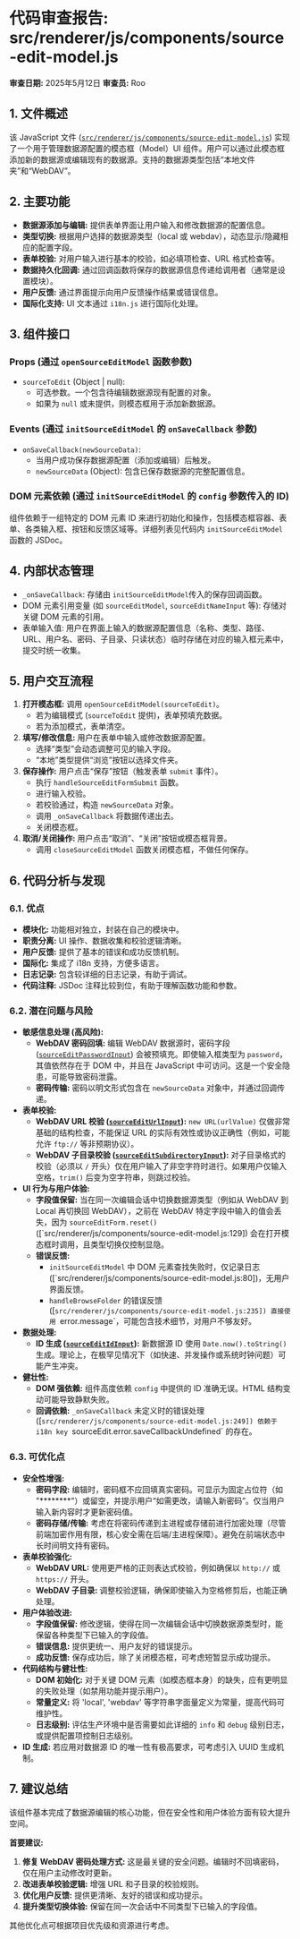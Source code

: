# 代码审查报告: src/renderer/js/components/source-edit-model.js

**审查日期:** 2025年5月12日
**审查员:** Roo

## 1. 文件概述

该 JavaScript 文件 ([`src/renderer/js/components/source-edit-model.js`](src/renderer/js/components/source-edit-model.js)) 实现了一个用于管理数据源配置的模态框（Model）UI 组件。用户可以通过此模态框添加新的数据源或编辑现有的数据源。支持的数据源类型包括“本地文件夹”和“WebDAV”。

## 2. 主要功能

*   **数据源添加与编辑:** 提供表单界面让用户输入和修改数据源的配置信息。
*   **类型切换:** 根据用户选择的数据源类型（local 或 webdav），动态显示/隐藏相应的配置字段。
*   **表单校验:** 对用户输入进行基本的校验，如必填项检查、URL 格式检查等。
*   **数据持久化回调:** 通过回调函数将保存的数据源信息传递给调用者（通常是设置模块）。
*   **用户反馈:** 通过界面提示向用户反馈操作结果或错误信息。
*   **国际化支持:** UI 文本通过 `i18n.js` 进行国际化处理。

## 3. 组件接口

### Props (通过 `openSourceEditModel` 函数参数)

*   `sourceToEdit` (Object | null):
    *   可选参数。一个包含待编辑数据源现有配置的对象。
    *   如果为 `null` 或未提供，则模态框用于添加新数据源。

### Events (通过 `initSourceEditModel` 的 `onSaveCallback` 参数)

*   `onSaveCallback(newSourceData)`:
    *   当用户成功保存数据源配置（添加或编辑）后触发。
    *   `newSourceData` (Object): 包含已保存数据源的完整配置信息。

### DOM 元素依赖 (通过 `initSourceEditModel` 的 `config` 参数传入的 ID)

组件依赖于一组特定的 DOM 元素 ID 来进行初始化和操作，包括模态框容器、表单、各类输入框、按钮和反馈区域等。详细列表见代码内 `initSourceEditModel` 函数的 JSDoc。

## 4. 内部状态管理

*   `_onSaveCallback`: 存储由 `initSourceEditModel`传入的保存回调函数。
*   DOM 元素引用变量 (如 `sourceEditModel`, `sourceEditNameInput` 等): 存储对关键 DOM 元素的引用。
*   表单输入值: 用户在界面上输入的数据源配置信息（名称、类型、路径、URL、用户名、密码、子目录、只读状态）临时存储在对应的输入框元素中，提交时统一收集。

## 5. 用户交互流程

1.  **打开模态框:** 调用 `openSourceEditModel(sourceToEdit)`。
    *   若为编辑模式 (`sourceToEdit` 提供)，表单预填充数据。
    *   若为添加模式，表单清空。
2.  **填写/修改信息:** 用户在表单中输入或修改数据源配置。
    *   选择“类型”会动态调整可见的输入字段。
    *   “本地”类型提供“浏览”按钮以选择文件夹。
3.  **保存操作:** 用户点击“保存”按钮（触发表单 `submit` 事件）。
    *   执行 `handleSourceEditFormSubmit` 函数。
    *   进行输入校验。
    *   若校验通过，构造 `newSourceData` 对象。
    *   调用 `_onSaveCallback` 将数据传递出去。
    *   关闭模态框。
4.  **取消/关闭操作:** 用户点击“取消”、“关闭”按钮或模态框背景。
    *   调用 `closeSourceEditModel` 函数关闭模态框，不做任何保存。

## 6. 代码分析与发现

### 6.1. 优点

*   **模块化:** 功能相对独立，封装在自己的模块中。
*   **职责分离:** UI 操作、数据收集和校验逻辑清晰。
*   **用户反馈:** 提供了基本的错误和成功反馈机制。
*   **国际化:** 集成了 i18n 支持，方便多语言。
*   **日志记录:** 包含较详细的日志记录，有助于调试。
*   **代码注释:** JSDoc 注释比较到位，有助于理解函数功能和参数。

### 6.2. 潜在问题与风险

*   **敏感信息处理 (高风险):**
    *   **WebDAV 密码回填:** 编辑 WebDAV 数据源时，密码字段 ([`sourceEditPasswordInput`](src/renderer/js/components/source-edit-model.js:145)) 会被预填充。即使输入框类型为 `password`，其值依然存在于 DOM 中，并且在 JavaScript 中可访问。这是一个安全隐患，可能导致密码泄露。
    *   **密码传输:** 密码以明文形式包含在 `newSourceData` 对象中，并通过回调传递。
*   **表单校验:**
    *   **WebDAV URL 校验 ([`sourceEditUrlInput`](src/renderer/js/components/source-edit-model.js:303-312)):** `new URL(urlValue)` 仅做非常基础的结构检查，不能保证 URL 的实际有效性或协议正确性（例如，可能允许 `ftp://` 等非预期协议）。
    *   **WebDAV 子目录校验 ([`sourceEditSubdirectoryInput`](src/renderer/js/components/source-edit-model.js:317-324)):** 对子目录格式的校验（必须以 `/` 开头）仅在用户输入了非空字符时进行。如果用户仅输入空格，`trim()` 后变为空字符串，则跳过校验。
*   **UI 行为与用户体验:**
    *   **字段值保留:** 当在同一次编辑会话中切换数据源类型（例如从 WebDAV 到 Local 再切换回 WebDAV），之前在 WebDAV 特定字段中输入的值会丢失，因为 `sourceEditForm.reset()` ([`src/renderer/js/components/source-edit-model.js:129]) 会在打开模态框时调用，且类型切换仅控制显隐。
    *   **错误反馈:**
        *   `initSourceEditModel` 中 DOM 元素查找失败时，仅记录日志 ([`src/renderer/js/components/source-edit-model.js:80])，无用户界面反馈。
        *   `handleBrowseFolder` 的错误反馈 ([`src/renderer/js/components/source-edit-model.js:235]) 直接使用 `error.message`，可能包含技术细节，对用户不够友好。
*   **数据处理:**
    *   **ID 生成 ([`sourceEditIdInput`](src/renderer/js/components/source-edit-model.js:272)):** 新数据源 ID 使用 `Date.now().toString()` 生成。理论上，在极罕见情况下（如快速、并发操作或系统时钟问题）可能产生冲突。
*   **健壮性:**
    *   **DOM 强依赖:** 组件高度依赖 `config` 中提供的 ID 准确无误。HTML 结构变动可能导致静默失败。
    *   **回调依赖:** `_onSaveCallback` 未定义时的错误处理 ([`src/renderer/js/components/source-edit-model.js:249]) 依赖于 i18n key `sourceEdit.error.saveCallbackUndefined` 的存在。

### 6.3. 可优化点

*   **安全性增强:**
    *   **密码字段:** 编辑时，密码框不应回填真实密码。可显示为固定占位符（如 "********"）或留空，并提示用户“如需更改，请输入新密码”。仅当用户输入新内容时才更新密码值。
    *   **密码存储/传输:** 考虑在将密码传递到主进程或存储前进行加密处理（尽管前端加密作用有限，核心安全需在后端/主进程保障）。避免在前端状态中长时间明文持有密码。
*   **表单校验强化:**
    *   **WebDAV URL:** 使用更严格的正则表达式校验，例如确保以 `http://` 或 `https://` 开头。
    *   **WebDAV 子目录:** 调整校验逻辑，确保即使输入为空格修剪后，也能正确处理。
*   **用户体验改进:**
    *   **字段值保留:** 修改逻辑，使得在同一次编辑会话中切换数据源类型时，能保留各种类型下已输入的字段值。
    *   **错误信息:** 提供更统一、用户友好的错误提示。
    *   **成功反馈:** 保存成功后，除了关闭模态框，可考虑短暂显示成功提示。
*   **代码结构与健壮性:**
    *   **DOM 初始化:** 对于关键 DOM 元素（如模态框本身）的缺失，应有更明显的失败处理（如禁用功能并提示用户）。
    *   **常量定义:** 将 'local', 'webdav' 等字符串字面量定义为常量，提高代码可维护性。
    *   **日志级别:** 评估生产环境中是否需要如此详细的 `info` 和 `debug` 级别日志，或提供配置项控制日志级别。
*   **ID 生成:** 若应用对数据源 ID 的唯一性有极高要求，可考虑引入 UUID 生成机制。

## 7. 建议总结

该组件基本完成了数据源编辑的核心功能，但在安全性和用户体验方面有较大提升空间。

**首要建议:**

1.  **修复 WebDAV 密码处理方式:** 这是最关键的安全问题。编辑时不回填密码，仅在用户主动修改时更新。
2.  **改进表单校验逻辑:** 增强 URL 和子目录的校验规则。
3.  **优化用户反馈:** 提供更清晰、友好的错误和成功提示。
4.  **提升类型切换体验:** 保留在同一次会话中不同类型下已输入的字段值。

其他优化点可根据项目优先级和资源进行考虑。